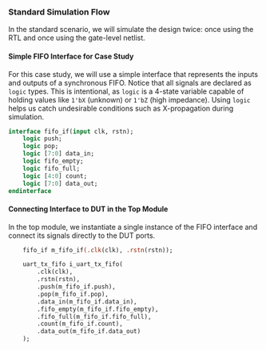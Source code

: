 ### Standard Simulation Flow

In the standard scenario, we will simulate the design twice: once using the RTL and once using the gate-level netlist.

#### Simple FIFO Interface for Case Study

For this case study, we will use a simple interface that represents the inputs and outputs of a synchronous FIFO. Notice that all signals are declared as `logic` types. This is intentional, as `logic` is a 4-state variable capable of holding values like `1'bX` (unknown) or `1'bZ` (high impedance). Using `logic` helps us catch undesirable conditions such as X-propagation during simulation.

```systemverilog
interface fifo_if(input clk, rstn);
    logic push;
    logic pop;
    logic [7:0] data_in;
    logic fifo_empty;
    logic fifo_full;
    logic [4:0] count;
    logic [7:0] data_out;
endinterface
```

#### Connecting Interface to DUT in the Top Module

In the top module, we instantiate a single instance of the FIFO interface and connect its signals directly to the DUT ports.

```systemverilog
    fifo_if m_fifo_if(.clk(clk), .rstn(rstn));

    uart_tx_fifo i_uart_tx_fifo(
        .clk(clk),
        .rstn(rstn),
        .push(m_fifo_if.push),
        .pop(m_fifo_if.pop),
        .data_in(m_fifo_if.data_in),
        .fifo_empty(m_fifo_if.fifo_empty),
        .fifo_full(m_fifo_if.fifo_full),
        .count(m_fifo_if.count),
        .data_out(m_fifo_if.data_out)
    );
```


